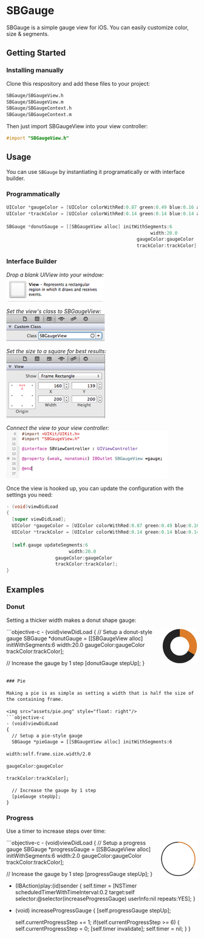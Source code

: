 # SBGauge

SBGauge is a simple gauge view for iOS. You can easily customize color, size &amp; segments.

## Getting Started

### Installing manually

Clone this respository and add these files to your project:

```bash
SBGauge/SBGaugeView.h
SBGauge/SBGaugeView.m
SBGauge/SBGaugeContext.h
SBGauge/SBGaugeContext.m
```

Then just import SBGaugeView into your view controller:

```objective-c
#import "SBGaugeView.h"
```

## Usage

You can use `SBGauge` by instantiating it programatically or with interface builder.

### Programmatically

```objective-c
UIColor *gaugeColor = [UIColor colorWithRed:0.87 green:0.49 blue:0.16 alpha:1.0];
UIColor *trackColor = [UIColor colorWithRed:0.14 green:0.14 blue:0.14 alpha:1.0];

SBGauge *donutGauge = [[SBGaugeView alloc] initWithSegments:6
                                                     width:20.0
                                                gaugeColor:gaugeColor
                                                trackColor:trackColor];

```

### Interface Builder

*Drop a blank UIView into your window:*<br/>
![](assets/ib-guide-view.png)

*Set the view's class to SBGaugeView:*<br/>
![](assets/ib-guide-setclass.png)

*Set the size to a square for best results:*<br/>
![](assets/ib-guide-size.png)

*Connect the view to your view controller:*<br/>
![](assets/ib-guide-connect.png)
<br/>

Once the view is hooked up, you can update the configuration with the settings you need:

```objective-c
- (void)viewDidLoad
{
  [super viewDidLoad];
  UIColor *gaugeColor = [UIColor colorWithRed:0.87 green:0.49 blue:0.16 alpha:1.0];
  UIColor *trackColor = [UIColor colorWithRed:0.14 green:0.14 blue:0.14 alpha:1.0];

  [self.gauge updateSegments:6
                       width:20.0
                  gaugeColor:gaugeColor
                  trackColor:trackColor];
}
```

## Examples

### Donut

Setting a thicker width makes a donut shape gauge:

<img src="assets/donut.png" style="float: right"/>
```objective-c
- (void)viewDidLoad
{
  // Setup a donut-style gauge
  SBGauge *donutGauge = [[SBGaugeView alloc] initWithSegments:6
                                                       width:20.0
                                                  gaugeColor:gaugeColor
                                                  trackColor:trackColor];

  // Increase the gauge by 1 step
  [donutGauge stepUp];
}
```

### Pie

Making a pie is as simple as setting a width that is half the size of the containing frame.

<img src="assets/pie.png" style="float: right"/>
```objective-c
- (void)viewDidLoad
{
  // Setup a pie-style gauge
  SBGauge *pieGauge = [[SBGaugeView alloc] initWithSegments:6
                                                        width:self.frame.size.width/2.0
                                                  gaugeColor:gaugeColor
                                                  trackColor:trackColor];

  // Increase the gauge by 1 step
  [pieGauge stepUp];
}
```

### Progress

Use a timer to increase steps over time:

<img src="assets/progress.png" style="float: right"/>
```objective-c
- (void)viewDidLoad
{
  // Setup a progress gauge
  SBGauge *progressGauge = [[SBGaugeView alloc] initWithSegments:6
                                                        width:2.0
                                                  gaugeColor:gaugeColor
                                                  trackColor:trackColor];

  // Increase the gauge by 1 step
  [progressGauge stepUp];
}

- (IBAction)play:(id)sender {
  self.timer = [NSTimer scheduledTimerWithTimeInterval:0.2
                                           target:self
                                         selector:@selector(increaseProgressGauge)
                                         userInfo:nil
                                          repeats:YES];
}

- (void) increaseProgressGauge {
  [self.progressGauge stepUp];
  
  self.currentProgressStep += 1;
  if(self.currentProgressStep >= 6) {
    self.currentProgressStep = 0;
    [self.timer invalidate];
    self.timer = nil;
  }
}
```